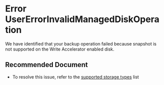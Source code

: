 <properties
	pageTitle="UserErrorInvalidManagedDiskOperation"
	description="UserErrorInvalidManagedDiskOperation"
	infoBubbleText="The operation is not valid for Managed disk VMs."
	service="microsoft.recoveryservices"
	resource="backup"
	authors="srinathv"
	ms.author="srinathvasireddy"
	displayOrder=""
	articleId="azurebackup-crc-usererrorinvalidmanageddiskoperation"
	diagnosticScenario="azurebackup-crc-usererrorinvalidmanageddiskoperation"
	selfHelpType="diagnostics"
	supportTopicIds=""
	resourceTags=""
	productPesIds="15207"
	cloudEnvironments="public"
/>

# Error UserErrorInvalidManagedDiskOperation

<!--issueDescription-->
We have identified that your backup operation failed because snapshot is not supported on the Write Accelerator enabled disk.
<!--/issueDescription-->

## **Recommended Document**

* To resolve this issue, refer to the [supported storage types](https://docs.microsoft.com/azure/backup/backup-support-matrix-iaas#vm-storage-support) list

